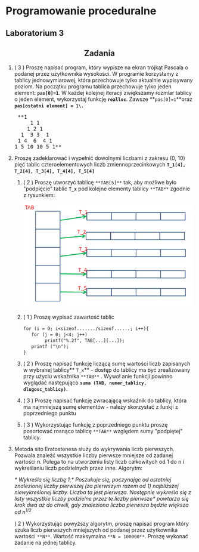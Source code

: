 # Programowanie proceduralne

## Laboratorium 3

<div align="center">

## Zadania

</div>

1.  ( 3 ) Proszę napisać program, który wypisze na ekran trójkąt Pascala o podanej przez użytkownika wysokości. W programie korzystamy z tablicy jednowymiarowej, która przechowuje tylko aktualnie wypisywany poziom. Na początku programu tablica przechowuje tylko jeden element: **`pas[0]=1`**. W każdej kolejnej iteracji zwiększamy rozmiar tablicy o jeden element, wykorzystaj funkcję **`realloc`**.
    Zawsze **`pas[0]=1`**oraz **`pas[ostatni element] = 1\.`**

    <pre> **1
         1 1
        1 2 1
      1  3 3  1
     1 4  6  4 1
    1 5 10 10 5 1**
    </pre>

3.  Proszę zadeklarować i wypełnić dowolnymi liczbami z zakresu (0, 10) pięć tablic czteroelementowych liczb zmiennoprzecinkowych **`T_1[4], T_2[4], T_3[4], T_4[4], T_5[4]`**

    1.  ( 2 ) Proszę utworzyć tablicę `**TAB[5]**` tak, aby możliwe było "podpięcie" tablic **`T_x`** pod kolejne elementy tablicy `**TAB**` zgodnie z rysunkiem:

        ![tablice](tablice.PNG "tablice")

    4.  ( 1 ) Proszę wypisać zawartość tablic

            for (i = 0; i<sizeof......./sizeof......; i++){
               for (j = 0; j<4; j++)
            	    printf("%.2f", TAB[...][...]);
               printf ("\n");
            }

    7.  ( 2 ) Proszę napisać funkcję liczącą sumę wartości liczb zapisanych w wybranej tablicy** `T_x`** - dostęp do tablicy ma być zrealizowany przy użyciu wskaźnika `**TAB**` . Wywoł anie funkcji powinno wyglądać następująco **`suma (TAB, numer_tablicy, dlugosc_tablicy)`**.

    10.  ( 3 ) Proszę napisać funkcję zwracającą wskaźnik do tablicy, która ma najmniejszą sumę elementów - należy skorzystać z funkji z poprzedniego punktu

    13.  ( 3 ) Wykorzystując funkcję z poprzedniego punktu proszę posortować rosnąco tablicę `**TAB**` względem sumy "podpiętej" tablicy.

6.  Metoda sito Eratostenesa służy do wykrywania liczb pierwszych. Pozwala znaleźć wszystkie liczby pierwsze mniejsze od zadanej wartości n. Polega to na utworzeniu listy liczb całkowitych od 1 do n i wykreślaniu liczb podzielnych przez inne.
    Algorytm:

    _*   Wykreśla się liczbę 1,*   Poszukuje się, poczynając od ostatniej znalezionej liczby pierwszej (za pierwszym razem od 1) najbliższej niewykreślonej liczby. Liczba ta jest pierwsza. Następnie wykreśla się z listy wszystkie liczby podzielne przez te liczby pierwsze*   powtarza się krok dwa aż do chwili, gdy znaleziona liczba pierwsza będzie większa od n<sup>1/2</sup>_


    ( 2 ) Wykorzystując powyższy algorytm, proszę napisać program który szuka liczb pierwszych mniejszych od podanej przez użytkownika wartości `**N**`.
    Wartość maksymalna `**N = 100000**`. Proszę wykonać zadanie na jednej tablicy.

